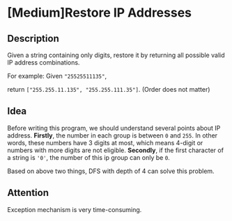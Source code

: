 [Medium]Restore IP Addresses
===

## Description
Given a string containing only digits, restore it by returning all possible valid IP address combinations.

For example:
Given `"25525511135"`,

return `["255.255.11.135", "255.255.111.35"]`. (Order does not matter)

## Idea
Before writing this program, we should understand several points about IP address. **Firstly**, the number in each group is between `0` and `255`. In other words, these numbers have 3 digits at most, which means 4-digit or numbers with more digits are not eligible. **Secondly**, if the first character of a string is `'0'`, the number of this ip group can only be `0`.

Based on above two things, DFS with depth of 4 can solve this problem.

## Attention
Exception mechanism is very time-consuming.
